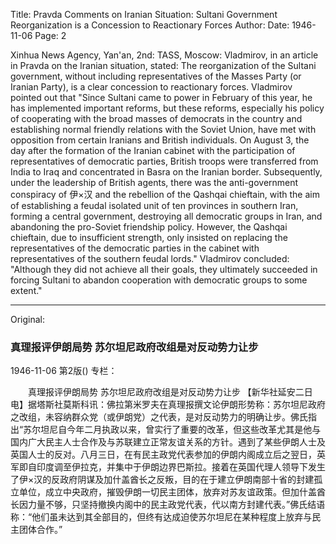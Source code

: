 Title: Pravda Comments on Iranian Situation: Sultani Government Reorganization is a Concession to Reactionary Forces
Author:
Date: 1946-11-06
Page: 2

Xinhua News Agency, Yan'an, 2nd: TASS, Moscow: Vladmirov, in an article in Pravda on the Iranian situation, stated: The reorganization of the Sultani government, without including representatives of the Masses Party (or Iranian Party), is a clear concession to reactionary forces. Vladmirov pointed out that "Since Sultani came to power in February of this year, he has implemented important reforms, but these reforms, especially his policy of cooperating with the broad masses of democrats in the country and establishing normal friendly relations with the Soviet Union, have met with opposition from certain Iranians and British individuals. On August 3, the day after the formation of the Iranian cabinet with the participation of representatives of democratic parties, British troops were transferred from India to Iraq and concentrated in Basra on the Iranian border. Subsequently, under the leadership of British agents, there was the anti-government conspiracy of 伊×汉 and the rebellion of the Qashqai chieftain, with the aim of establishing a feudal isolated unit of ten provinces in southern Iran, forming a central government, destroying all democratic groups in Iran, and abandoning the pro-Soviet friendship policy. However, the Qashqai chieftain, due to insufficient strength, only insisted on replacing the representatives of the democratic parties in the cabinet with representatives of the southern feudal lords." Vladmirov concluded: "Although they did not achieve all their goals, they ultimately succeeded in forcing Sultani to abandon cooperation with democratic groups to some extent."



<hr /> 

Original: 


### 真理报评伊朗局势  苏尔坦尼政府改组是对反动势力让步

1946-11-06
第2版()
专栏：

　　真理报评伊朗局势
    苏尔坦尼政府改组是对反动势力让步
    【新华社延安二日电】据塔斯社莫斯科讯：佛拉第米罗夫在真理报撰文论伊朗形势称：苏尔坦尼政府之改组，未容纳群众党（或伊朗党）之代表，是对反动势力的明确让步。佛氏指出“苏尔坦尼自今年二月执政以来，曾实行了重要的改革，但这些改革尤其是他与国内广大民主人士合作及与苏联建立正常友谊关系的方针。遇到了某些伊朗人士及英国人士的反对。八月三日，在有民主政党代表参加的伊朗内阁成立后之翌日，英军即自印度调至伊拉克，并集中于伊朗边界巴斯拉。接着在英国代理人领导下发生了伊×汉的反政府阴谋及加什盖酋长之反叛，目的在于建立伊朗南部十省的封建孤立单位，成立中央政府，摧毁伊朗一切民主团体，放弃对苏友谊政策。但加什盖酋长因力量不够，只坚持撤换内阁中的民主政党代表，代以南方封建代表。”佛氏结语称：“他们虽未达到其全部目的，但终有达成迫使苏尔坦尼在某种程度上放弃与民主团体合作。”
